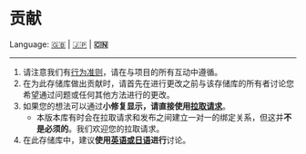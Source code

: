 # 贡献

Language: [🇬🇧](./CONTRIBUTING.md) | [🇯🇵](./CONTRIBUTING.ja.md) | **🇨🇳**

---

1. 请注意我们有[行为准则](./CODE_OF_CONDUCT.zh.md)，请在与项目的所有互动中遵循。
2. 在为此存储库做出贡献时，请首先在进行更改之前与该存储库的所有者讨论您希望通过问题或任何其他方法进行的更改。
3. 如果您的想法可以通过**小修复显示，请直接使用[拉取请求](https://github.com/kurone-kito/udonsharp-toyboxs/pulls)**。
   - 本版本库有时会在拉取请求和发布之间建立一对一的绑定关系，但这并**不是必须的**。我们欢迎您的拉取请求。
4. 在此存储库中，建议**使用[英语或日语](https://translate.google.com/)进行**讨论。
